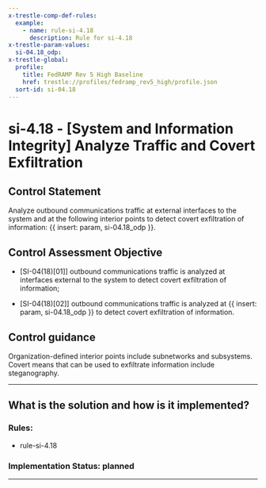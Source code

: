 ```yaml
---
x-trestle-comp-def-rules:
  example:
    - name: rule-si-4.18
      description: Rule for si-4.18
x-trestle-param-values:
  si-04.18_odp:
x-trestle-global:
  profile:
    title: FedRAMP Rev 5 High Baseline
    href: trestle://profiles/fedramp_rev5_high/profile.json
  sort-id: si-04.18
---
```


# si-4.18 - \[System and Information Integrity\] Analyze Traffic and Covert Exfiltration

## Control Statement

Analyze outbound communications traffic at external interfaces to the system and at the following interior points to detect covert exfiltration of information: {{ insert: param, si-04.18_odp }}.

## Control Assessment Objective

- \[SI-04(18)[01]\] outbound communications traffic is analyzed at interfaces external to the system to detect covert exfiltration of information;

- \[SI-04(18)[02]\] outbound communications traffic is analyzed at {{ insert: param, si-04.18_odp }} to detect covert exfiltration of information.

## Control guidance

Organization-defined interior points include subnetworks and subsystems. Covert means that can be used to exfiltrate information include steganography.

______________________________________________________________________

## What is the solution and how is it implemented?

<!-- For implementation status enter one of: implemented, partial, planned, alternative, not-applicable -->

<!-- Note that the list of rules under ### Rules: is read-only and changes will not be captured after assembly to JSON -->

<!-- Add control implementation description here for control: si-4.18 -->

### Rules:

  - rule-si-4.18

### Implementation Status: planned

______________________________________________________________________
